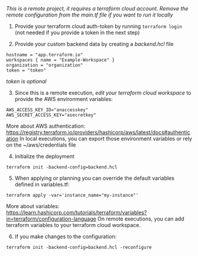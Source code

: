 *This is a remote project, it requires a terraform cloud account. Remove the remote configuration from the main.tf file if you want to run it locally*

1. Provide your terraform cloud auth-token by running `terraform login` (not needed if you provide a token in the next step)

2. Provide your custom backend data by creating a *backend.hcl* file
```
hostname = "app.terraform.io"  
workspaces { name = "Example-Workspace" }
organization = "organization"
token = "token"
````
*token is optional*

3. Since this is a remote execution, *edit your terraform cloud workspace* to provide the AWS environment variables:
````
AWS_ACCESS_KEY_ID="anaccesskey"
AWS_SECRET_ACCESS_KEY="asecretkey"
````
More about AWS authentication: https://registry.terraform.io/providers/hashicorp/aws/latest/docs#authentication
In local executions, you can export those environment variables or rely on the ~/aws/credentials file

4. Initialize the deployment
````
terraform init -backend-config=backend.hcl
````

5. When applying or planning you can override the default variables defined in variables.tf:
````
terraform apply -var='instance_name="my-instance"'
````
More about variables: https://learn.hashicorp.com/tutorials/terraform/variables?in=terraform/configuration-language
On remote executions, you can add terraform variables to your terraform cloud workspace.

6. If you make changes to the configuration:
````
terraform init -backend-config=backend.hcl -reconfigure
````
